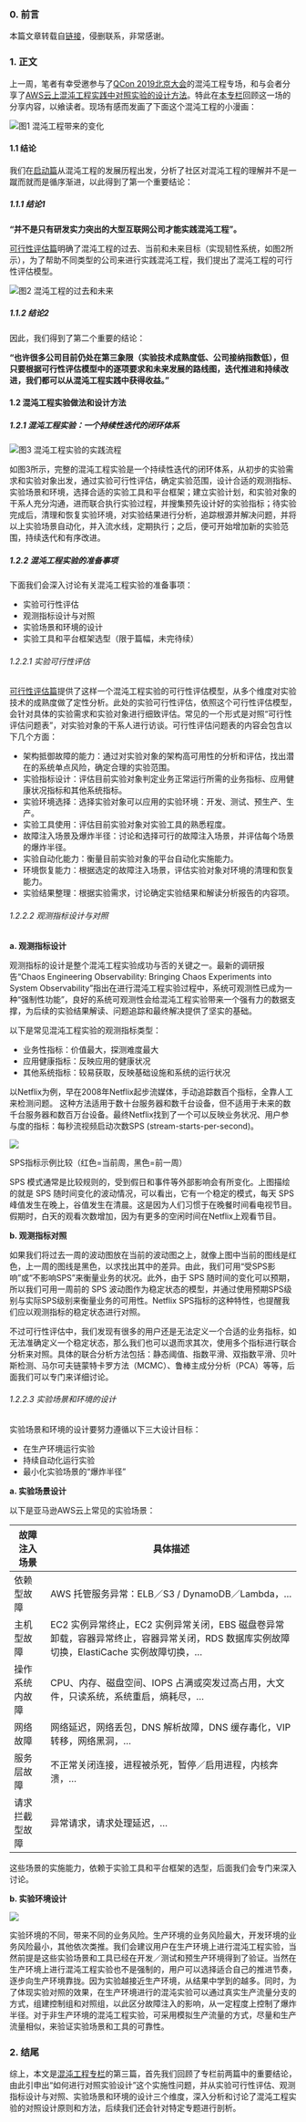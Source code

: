 ### 0. 前言

本篇文章转载自[链接](https://aws.amazon.com/cn/blogs/china/aws-cloud-chaos-engineering-experiment-designs-contract/)，侵删联系，非常感谢。

### 1. 正文

上一周，笔者有幸受邀参与了[QCon 2019北京大会](https://2019.qconbeijing.com/)的混沌工程专场，和与会者分享了[AWS云上混沌工程实践中对照实验的设计方法](https://2019.qconbeijing.com/presentation/1741)。特此在[本专栏](https://aws.amazon.com/cn/blogs/china/tag/chaos/)回顾这一场的分享内容，以飨读者。现场有感而发画了下面这个混沌工程的小漫画：

![图1 混沌工程带来的变化](.\img\aws-cloud-chaos-engineering-experiment-designs-contract1.png)



#### 1.1 结论

我们在[启动篇](https://aws.amazon.com/cn/blogs/china/aws-chaos-engineering-start/)从混沌工程的发展历程出发，分析了社区对混沌工程的理解并不是一蹴而就而是循序渐进，以此得到了第一个重要结论：

##### 1.1.1 结论1

**“并不是只有研发实力突出的大型互联网公司才能实践混沌工程”。**

[可行性评估篇](https://aws.amazon.com/cn/blogs/china/aws-chaos-engineering-feasibility-assessment/)明确了混沌工程的过去、当前和未来目标（实现韧性系统，如图2所示），为了帮助不同类型的公司来进行实践混沌工程，我们提出了混沌工程的可行性评估模型。

![图2 混沌工程的过去和未来](.\img\aws-cloud-chaos-engineering-experiment-designs-contract2.png)



##### 1.1.2 结论2

因此，我们得到了第二个重要的结论：

**“也许很多公司目前仍处在第三象限（实验技术成熟度低、公司接纳指数低），但只要根据可行性评估模型中的逐项要求和未来发展的路线图，迭代推进和持续改进，我们都可以从混沌工程实践中获得收益。”**

#### 1.2 混沌工程实验做法和设计方法

##### 1.2.1 混沌工程实验：一个持续性迭代的闭环体系

![图3 混沌工程实验的实践流程](.\img\aws-cloud-chaos-engineering-experiment-designs-contract3.png)

如图3所示，完整的混沌工程实验是一个持续性迭代的闭环体系，从初步的实验需求和实验对象出发，通过实验可行性评估，确定实验范围，设计合适的观测指标、实验场景和环境，选择合适的实验工具和平台框架；建立实验计划，和实验对象的干系人充分沟通，进而联合执行实验过程，并搜集预先设计好的实验指标；待实验完成后，清理和恢复实验环境，对实验结果进行分析，追踪根源并解决问题，并将以上实验场景自动化，并入流水线，定期执行；之后，便可开始增加新的实验范围，持续迭代和有序改进。

##### 1.2.2 混沌工程实验的准备事项

下面我们会深入讨论有关混沌工程实验的准备事项：

- 实验可行性评估
- 观测指标设计与对照
- 实验场景和环境的设计
- 实验工具和平台框架选型（限于篇幅，未完待续）

######  1.2.2.1 实验可行性评估

[可行性评估篇](https://aws.amazon.com/cn/blogs/china/aws-chaos-engineering-feasibility-assessment/)提供了这样一个混沌工程实验的可行性评估模型，从多个维度对实验技术的成熟度做了定性分析。此处的实验可行性评估，依照这个可行性评估模型，会针对具体的实验需求和实验对象进行细致评估。常见的一个形式是对照“可行性评估问题表”，对实验对象的干系人进行访谈。可行性评估问题表的内容会包含以下几个方面：

- 架构抵御故障的能力：通过对实验对象的架构高可用性的分析和评估，找出潜在的系统单点风险，确定合理的实验范围。
- 实验指标设计：评估目前实验对象判定业务正常运行所需的业务指标、应用健康状况指标和其他系统指标。
- 实验环境选择：选择实验对象可以应用的实验环境：开发、测试、预生产、生产。
- 实验工具使用：评估目前实验对象对实验工具的熟悉程度。
- 故障注入场景及爆炸半径：讨论和选择可行的故障注入场景，并评估每个场景的爆炸半径。
- 实验自动化能力：衡量目前实验对象的平台自动化实施能力。
- 环境恢复能力：根据选定的故障注入场景，评估实验对象对环境的清理和恢复能力。
- 实验结果整理：根据实验需求，讨论确定实验结果和解读分析报告的内容项。 

###### 1.2.2.2 观测指标设计与对照

**a. 观测指标设计**

观测指标的设计是整个混沌工程实验成功与否的关键之一。最新的调研报告“Chaos Engineering Observability: Bringing Chaos Experiments into System Observability”指出在进行混沌工程实验过程中，系统可观测性已成为一种“强制性功能”，良好的系统可观测性会给混沌工程实验带来一个强有力的数据支撑，为后续的实验结果解读、问题追踪和最终解决提供了坚实的基础。

以下是常见混沌工程实验的观测指标类型：

- 业务性指标：价值最大，探测难度最大
- 应用健康指标：反映应用的健康状况
- 其他系统指标：较易获取，反映基础设施和系统的运行状况

以Netflix为例，早在2008年Netflix起步流媒体，手动追踪数百个指标，全靠人工来检测问题。 这种方法适用于数十台服务器和数千台设备，但不适用于未来的数千台服务器和数百万台设备。最终Netflix找到了一个可以反映业务状况、用户参与度的指标：每秒流视频启动次数SPS (stream-starts-per-second)。

![](.\img\aws-cloud-chaos-engineering-experiment-designs-contract4.png)

SPS指标示例比较（红色=当前周，黑色=前一周）

SPS 模式通常是比较规则的，受到假日和事件等外部影响会有所变化。上图描绘的就是 SPS 随时间变化的波动情况，可以看出，它有一个稳定的模式，每天 SPS 峰值发生在晚上，谷值发生在清晨。这是因为人们习惯于在晚餐时间看电视节目。假期时，白天的观看次数增加，因为有更多的空闲时间在Netflix上观看节目。

 

**b. 观测指标对照**

如果我们将过去一周的波动图放在当前的波动图之上，就像上图中当前的图线是红色，上一周的图线是黑色，以求找出其中的差异。由此，我们可用“受SPS影响”或“不影响SPS”来衡量业务的状况。此外，由于 SPS 随时间的变化可以预期，所以我们可用一周前的 SPS 波动图作为稳定状态的模型，并通过使用预期SPS级别与实际SPS级别来衡量业务的可用性。Netflix SPS指标的这种特性，也提醒我们应以观测指标的稳定状态进行对照。

不过可行性评估中，我们发现有很多的用户还是无法定义一个合适的业务指标，如无法准确定义一个稳定状态，那么我们也可以退而求其次，使用多个指标进行联合分析来对照。具体的联合分析方法包括：静态阈值、指数平滑、双指数平滑、贝叶斯检测、马尔可夫链蒙特卡罗方法（MCMC）、鲁棒主成分分析（PCA）等等，后面我们可以专门来详细讨论。

 

###### 1.2.2.3 实验场景和环境的设计

实验场景和环境的设计要努力遵循以下三大设计目标：

- 在生产环境运行实验
- 持续自动化运行实验
- 最小化实验场景的“爆炸半径”

 

**a. 实验场景设计**

以下是亚马逊AWS云上常见的实验场景：

| **故障注入场景** | **具体描述**                                                 |
| ---------------- | ------------------------------------------------------------ |
| 依赖型故障       | AWS 托管服务异常：ELB／S3 / DynamoDB／Lambda，…              |
| 主机型故障       | EC2 实例异常终止，EC2 实例异常关闭，EBS 磁盘卷异常卸载，容器异常终止，容器异常关闭，RDS 数据库实例故障切换，ElastiCache 实例故障切换，… |
| 操作系统内故障   | CPU、内存、磁盘空间、IOPS 占满或突发过高占用，大文件，只读系统，系统重启，熵耗尽，… |
| 网络故障         | 网络延迟，网络丢包，DNS 解析故障，DNS 缓存毒化，VIP 转移，网络黑洞，… |
| 服务层故障       | 不正常关闭连接，进程被杀死，暂停／启用进程，内核奔溃，…      |
| 请求拦截型故障   | 异常请求，请求处理延迟，…                                    |

这些场景的实施能力，依赖于实验工具和平台框架的选型，后面我们会专门来深入讨论。

 

**b. 实验环境设计**

![](.\img\aws-cloud-chaos-engineering-experiment-designs-contract5.png)

实验环境的不同，带来不同的业务风险。生产环境的业务风险最大，开发环境的业务风险最小，其他依次类推。我们会建议用户在生产环境上进行混沌工程实验，当然前提是这些实验场景和工具已经在开发／测试和预生产环境得到了验证。当然在生产环境上进行混沌工程实验也不是强制的，用户可以选择适合自己的推进节奏，逐步向生产环境靠拢。因为实验越接近生产环境，从结果中学到的越多。同时，为了体现实验对照的效果，在生产环境进行的混沌实验可以通过真实生产流量分支的方式，组建控制组和对照组，以此区分故障注入的影响，从一定程度上控制了爆炸半径。对于非生产环境的混沌工程实验，可采用模拟生产流量的方式，尽量和生产流量相似，来验证实验场景和工具的可靠性。

### 2. 结尾

综上，本文是[混沌工程专栏](https://aws.amazon.com/cn/blogs/china/tag/chaos/)的第三篇，首先我们回顾了专栏前两篇中的重要结论，由此引申出“如何进行对照实验设计”这个实施性问题，并从实验可行性评估、观测指标设计与对照、实验场景和环境的设计三个维度，深入分析和讨论了混沌工程实验的对照设计原则和方法，后续我们还会针对特定专题进行剖析。